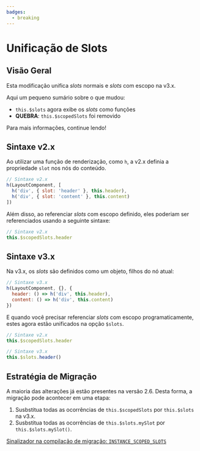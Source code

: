 ```yaml
---
badges:
  - breaking
---
```


# Unificação de Slots <MigrationBadges :badges="$frontmatter.badges" />

## Visão Geral

Esta modificação unifica _slots_ normais e _slots_ com escopo na v3.x.

Aqui um pequeno sumário sobre o que mudou:

- `this.$slots` agora exibe os _slots_ como funções
- **QUEBRA**: `this.$scopedSlots` foi removido

Para mais informações, continue lendo!

## Sintaxe v2.x

Ao utilizar uma função de renderização, como `h`, a v2.x definia a propriedade `slot` nos nós do conteúdo.

```js
// Sintaxe v2.x
h(LayoutComponent, [
  h('div', { slot: 'header' }, this.header),
  h('div', { slot: 'content' }, this.content)
])
```

Além disso, ao referenciar _slots_ com escopo definido, eles poderiam ser referenciados usando a seguinte sintaxe:

```js
// Sintaxe v2.x
this.$scopedSlots.header
```

## Sintaxe v3.x

Na v3.x, os _slots_ são definidos como um objeto, filhos do nó atual:

```js
// Sintaxe v3.x
h(LayoutComponent, {}, {
  header: () => h('div', this.header),
  content: () => h('div', this.content)
})
```

E quando você precisar referenciar _slots_ com escopo programaticamente, estes agora estão unificados na opção `$slots`.

```js
// Sintaxe v2.x
this.$scopedSlots.header

// Sintaxe v3.x
this.$slots.header()
```

## Estratégia de Migração

A maioria das alterações já estão presentes na versão 2.6. Desta forma, a migração pode acontecer em uma etapa:

1. Susbstitua todas as ocorrências de `this.$scopedSlots` por `this.$slots` na v3.x.
2. Susbstitua todas as ocorrências de `this.$slots.mySlot` por `this.$slots.mySlot()`.

[Sinalizador na compilação de migração: `INSTANCE_SCOPED_SLOTS`](migration-build.html#configuracao-de-compatibilidade)
